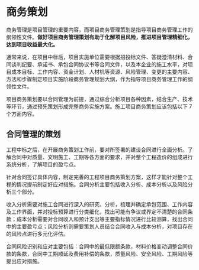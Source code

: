 # 商务策划

商务管理是项目管理的重要内容，而项目商务管理策划是指导项目商务管理工作的纲领性文件。**做好项目商务管理策划有助于化解项目风险，推进项目管理精细化，达到项目收益最大化。**

通常来说，在项目中标后，项目实施单位需要根据招投标文件、答疑澄清材料、合同谈判纪要、承诺书、承包合同协议书等合同文件，以及本企业的施工水平，对项目成本目标、工作内容、资金计划、人材机等资源、风险管理、变更的主要内容、方法和步骤制定项目实施阶段商务管理规划大纲，作为指导项目商务管理工作的纲领性文件。

项目商务策划要以合同管理为前提，通过综合分析项目各种因素，结合生产、技术等环节，通过预先策划形成完整商务实施方案。施工项目商务策划应该包括以下 7 个方面内容。

## **合同管理的策划**

工程中标之后，在开展商务策划工作前，要对所签署的建设合同进行全面分析。了解合同中对质量、文明施工、工期等各方面的要求，并对整个工程造价的组成进行系统分析，了解项目的盈亏点。

针对合同签订具体内容，制定完善的工程项目商务策划方案，这样才能针对整个工程的情况提前制定好应对措施。合同分析主要包括收入分析、成本分析以及风险分析三个部分。

收入分析需要对施工合同进行深入的研究、分析，梳理并确定承包范围、工作内容及工作界面，并对投标预算进行分类细化，找出可能有争议或界定不清楚的合同条款；成本分析需要对合同收入和预计支出等主要指标情况进行比较测算，找出合同中的主要盈亏点；风险分析则需要策划人员结合合同收入与成本分析，对项目存在的风险点进行多元化评估。

合同风险识别和应对主要包括：合同中的最低限额条款，材料价格变动调整合同价款的条款，合同中工期顺延及费用补偿的条款，质量风险、安全风险、工期风险等提出应对措施。
